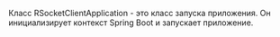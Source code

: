 Класс RSocketClientApplication - это класс запуска приложения. Он инициализирует контекст Spring Boot и запускает приложение.
